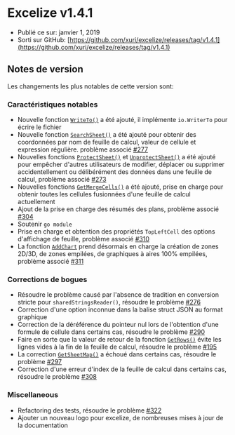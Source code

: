 # Excelize v1.4.1

* Publié ce sur: janvier 1, 2019
* Sorti sur GitHub: [https://github.com/xuri/excelize/releases/tag/v1.4.1](https://github.com/xuri/excelize/releases/tag/v1.4.1)

## Notes de version

Les changements les plus notables de cette version sont:

### Caractéristiques notables

* Nouvelle fonction [`WriteTo()`](https://pkg.go.dev/github.com/xuri/excelize@v1.4.1#File.WriteTo) a été ajouté, il implémente `io.WriterTo` pour écrire le fichier
* Nouvelle fonction [`SearchSheet()`](https://pkg.go.dev/github.com/xuri/excelize@v1.4.1#File.SearchSheet) a été ajouté pour obtenir des coordonnées par nom de feuille de calcul, valeur de cellule et expression régulière. problème associé [#277](https://github.com/xuri/excelize/issues/277)
* Nouvelles fonctions [`ProtectSheet()`](https://pkg.go.dev/github.com/xuri/excelize@v1.4.1#File.ProtectSheet) et [`UnprotectSheet()`](https://pkg.go.dev/github.com/xuri/excelize@v1.4.1#File.UnprotectSheet) a été ajouté pour empêcher d'autres utilisateurs de modifier, déplacer ou supprimer accidentellement ou délibérément des données dans une feuille de calcul, problème associé [#273](https://github.com/xuri/excelize/issues/273)
* Nouvelles fonctions [`GetMergeCells()`](https://pkg.go.dev/github.com/xuri/excelize@v1.4.1#File.GetMergeCells) a été ajouté, prise en charge pour obtenir toutes les cellules fusionnées d'une feuille de calcul actuellement
* Ajout de la prise en charge des résumés des plans, problème associé [#304](https://github.com/xuri/excelize/issues/304)
* Soutenir `go module`
* Prise en charge et obtention des propriétés `TopLeftCell` des options d'affichage de feuille, problème associé [#310](https://github.com/xuri/excelize/issues/310)
* La fonction [`AddChart`](https://pkg.go.dev/github.com/xuri/excelize@v1.4.1#File.AddChart) prend désormais en charge la création de zones 2D/3D, de zones empilées, de graphiques à aires 100% empilées, problème associé [#311](https://github.com/xuri/excelize/issues/311)

### Corrections de bogues

* Résoudre le problème causé par l'absence de tradition en conversion stricte pour `sharedStringsReader()`, résoudre le problème [#276](https://github.com/xuri/excelize/issues/276)
* Correction d'une option inconnue dans la balise struct JSON au format graphique
* Correction de la déréférence du pointeur nul lors de l'obtention d'une formule de cellule dans certains cas, résoudre le problème [#290](https://github.com/xuri/excelize/issues/290)
* Faire en sorte que la valeur de retour de la fonction [`GetRows()`](https://pkg.go.dev/github.com/xuri/excelize@v1.4.1#File.GetRows) évite les lignes vides à la fin de la feuille de calcul, résoudre le problème [#195](https://github.com/xuri/excelize/issues/195)
* La correction [`GetSheetMap()`](https://pkg.go.dev/github.com/xuri/excelize@v1.4.1#File.GetSheetMap) a échoué dans certains cas, résoudre le problème [#297](https://github.com/xuri/excelize/issues/297)
* Correction d'une erreur d'index de la feuille de calcul dans certains cas, résoudre le problème [#308](https://github.com/xuri/excelize/issues/308)

### Miscellaneous

* Refactoring des tests, résoudre le problème [#322](https://github.com/xuri/excelize/issues/322)
* Ajouter un nouveau logo pour excelize, de nombreuses mises à jour de la documentation
